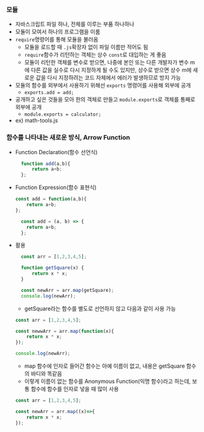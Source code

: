 ### 모듈
* 자바스크립트 파일 하나, 전체를 이루는 부품 하나하나
* 모듈이 모여서 하나의 프로그램을 이룸
* `require`명령어를 통해 모듈을 불러옴
  * 모듈을 로드할 때 `.js`확장자 없이 파일 이름만 적어도 됨
  * `require`함수가 리턴하는 객체는 상수 `const`로 대입하는 게 좋음
  * 모듈이 리턴한 객체를 변수로 받으면, 나중에 본인 또는 다른 개발자가 변수 m에 다른 값을 실수로 다시 지정하게 될 수도 있지만, 상수로 받으면 상수 m에 새로운 값을 다시 지정하려는 코드 자체에서 에러가 발생하므로 방지 가능 
* 모듈의 함수를 외부에서 사용하기 위해선 `exports` 명령어를 사용해 외부에 공개
  * `exports.add = add;`
* 공개하고 싶은 것들을 모아 한의 객체로 만들고 `module.exports`로 객체를 통째로 외부에 공개
  * `module.exports = calculator;`
* ex) math-tools.js

### 함수를 나타내는 새로운 방식, Arrow Function
* Function Declaration(함수 선언식)
  ```js
    function add(a,b){
        return a+b;
    };
  ```
* Function Expression(함수 표현식)
  ```js
  const add = function(a,b){
      return a+b;
  };
  ```

  ```js
    const add = (a, b) => {
      return a+b;
    };
  ```
* 활용
  ```js
    const arr = [1,2,3,4,5];

    function getSquare(x) {
        return x * x;
    }

    const newArr = arr.map(getSquare);
    console.log(newArr);
  ```
  * getSquare라는 함수를 별도로 선언하지 않고 다음과 같이 사용 가능
  ```js
  const arr = [1,2,3,4,5];

  const newwArr = arr.map(function(x){
      return x * x;
  });

  console.log(newArr);
  ```
  * map 함수에 인자로 들어간 함수는 아예 이름이 없고, 내용은 getSquare 함수의 바디와 똑같음
  * 이렇게 이름이 없는 함수를 Anonymous Function(익명 함수)라고 하는데, 보통 함수에 함수를 인자로 넣을 때 많이 사용
  ```js
  const arr = [1,2,3,4,5];

  const newArr = arr.map((x)=>{
      return x * x;
  });
  ```
